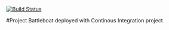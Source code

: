 
[![Build Status](http://ec2-54-227-106-160.compute-1.amazonaws.com/buildStatus/icon?job=Battleboats-ContinuousIntegration)](http://ec2-54-227-106-160.compute-1.amazonaws.com/job/Battleboats-ContinuousIntegration/)

#Project Battleboat deployed with Continous Integration project
